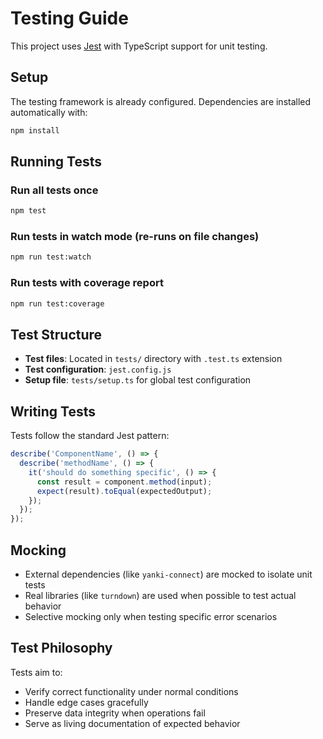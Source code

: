 # Testing Guide

This project uses [Jest](https://jestjs.io/) with TypeScript support for unit testing.

## Setup

The testing framework is already configured. Dependencies are installed automatically with:

```bash
npm install
```

## Running Tests

### Run all tests once
```bash
npm test
```

### Run tests in watch mode (re-runs on file changes)
```bash
npm run test:watch
```

### Run tests with coverage report
```bash
npm run test:coverage
```

## Test Structure

- **Test files**: Located in `tests/` directory with `.test.ts` extension
- **Test configuration**: `jest.config.js`
- **Setup file**: `tests/setup.ts` for global test configuration

## Writing Tests

Tests follow the standard Jest pattern:

```typescript
describe('ComponentName', () => {
  describe('methodName', () => {
    it('should do something specific', () => {
      const result = component.method(input);
      expect(result).toEqual(expectedOutput);
    });
  });
});
```

## Mocking

- External dependencies (like `yanki-connect`) are mocked to isolate unit tests
- Real libraries (like `turndown`) are used when possible to test actual behavior
- Selective mocking only when testing specific error scenarios

## Test Philosophy

Tests aim to:
- Verify correct functionality under normal conditions
- Handle edge cases gracefully
- Preserve data integrity when operations fail
- Serve as living documentation of expected behavior
